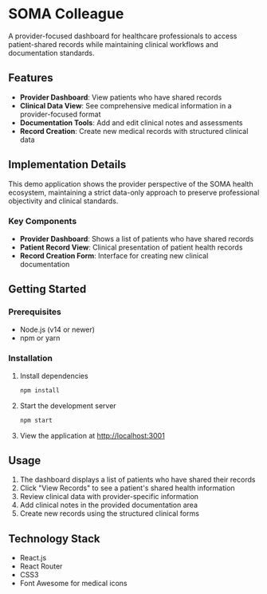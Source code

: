 # SOMA Colleague

A provider-focused dashboard for healthcare professionals to access patient-shared records while maintaining clinical workflows and documentation standards.

## Features

- **Provider Dashboard**: View patients who have shared records
- **Clinical Data View**: See comprehensive medical information in a provider-focused format
- **Documentation Tools**: Add and edit clinical notes and assessments
- **Record Creation**: Create new medical records with structured clinical data

## Implementation Details

This demo application shows the provider perspective of the SOMA health ecosystem, maintaining a strict data-only approach to preserve professional objectivity and clinical standards.

### Key Components

- **Provider Dashboard**: Shows a list of patients who have shared records
- **Patient Record View**: Clinical presentation of patient health records
- **Record Creation Form**: Interface for creating new clinical documentation

## Getting Started

### Prerequisites

- Node.js (v14 or newer)
- npm or yarn

### Installation

1. Install dependencies
   ```bash
   npm install
   ```

2. Start the development server
   ```bash
   npm start
   ```

3. View the application at [http://localhost:3001](http://localhost:3001)

## Usage

1. The dashboard displays a list of patients who have shared their records
2. Click "View Records" to see a patient's shared health information
3. Review clinical data with provider-specific information
4. Add clinical notes in the provided documentation area
5. Create new records using the structured clinical forms

## Technology Stack

- React.js
- React Router
- CSS3
- Font Awesome for medical icons